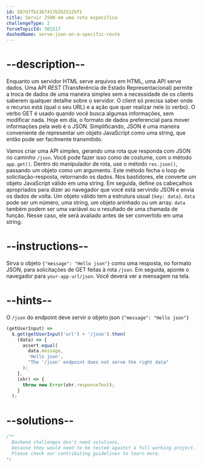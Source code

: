 ```yaml
---
id: 587d7fb1367417b2b2512bf1
title: Servir JSON em uma rota específica
challengeType: 2
forumTopicId: 301517
dashedName: serve-json-on-a-specific-route
---
```


# --description--

Enquanto um servidor HTML serve arquivos em HTML, uma API serve dados. Uma API <dfn>REST</dfn> (Transferência de Estado Representacional) permite a troca de dados de uma maneira simples sem a necessidade de os clients saberem qualquer detalhe sobre o servidor. O client só precisa saber onde o recurso está (qual o seu URL) e a ação que quer realizar nele (o verbo). O verbo GET é usado quando você busca algumas informações, sem modificar nada. Hoje em dia, o formato de dados preferencial para mover informações pela web é o JSON. Simplificando, JSON é uma maneira conveniente de representar um objeto JavaScript como uma string, que então pode ser facilmente transmitido.

Vamos criar uma API simples, gerando uma rota que responda com JSON no caminho `/json`. Você pode fazer isso como de costume, com o método `app.get()`. Dentro do manipulador de rota, use o método `res.json()`, passando um objeto como um argumento. Este método fecha o loop de solicitação-resposta, retornando os dados. Nos bastidores, ele converte um objeto JavaScript válido em uma string. Em seguida, define os cabeçalhos apropriados para dizer ao navegador que você está servindo JSON e envia os dados de volta. Um objeto válido tem a estrutura usual `{key: data}`. `data` pode ser um número, uma string, um objeto aninhado ou um array. `data` também podem ser uma variável ou o resultado de uma chamada de função. Nesse caso, ele será avaliado antes de ser convertido em uma string.

# --instructions--

Sirva o objeto `{"message": "Hello json"}` como uma resposta, no formato JSON, para solicitações de GET feitas à rota `/json`. Em seguida, aponte o navegador para `your-app-url/json`. Você deverá ver a mensagem na tela.

# --hints--

O `/json` do endpoint deve servir o objeto json `{"message": "Hello json"}`

```js
(getUserInput) =>
  $.get(getUserInput('url') + '/json').then(
    (data) => {
      assert.equal(
        data.message,
        'Hello json',
        "The '/json' endpoint does not serve the right data"
      );
    },
    (xhr) => {
      throw new Error(xhr.responseText);
    }
  );
```

# --solutions--

```js
/**
  Backend challenges don't need solutions, 
  because they would need to be tested against a full working project. 
  Please check our contributing guidelines to learn more.
*/
```
